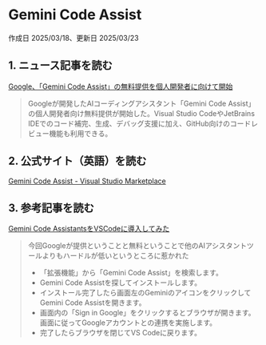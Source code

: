 # Gemini Code Assist

作成日 2025/03/18、更新日 2025/03/23

## 1. ニュース記事を読む

[Google、「Gemini Code Assist」の無料提供を個人開発者に向けて開始](https://atmarkit.itmedia.co.jp/ait/articles/2503/18/news114.html)

> Googleが開発したAIコーディングアシスタント「Gemini Code Assist」の個人開発者向け無料提供が開始した。Visual Studio CodeやJetBrains IDEでのコード補完、生成、デバッグ支援に加え、GitHub向けのコードレビュー機能も利用できる。

## 2. 公式サイト（英語）を読む

[Gemini Code Assist - Visual Studio Marketplace](https://marketplace.visualstudio.com/items?itemName=Google.geminicodeassist)

## 3. 参考記事を読む

[Gemini Code AssistantsをVSCodeに導入してみた](https://qiita.com/tsk_39/items/df42c83fe8ce2d54bd3f)

> 今回Googleが提供ということと無料ということで他のAIアシスタントツールよりもハードルが低いというところに惹かれた
>
>- 「拡張機能」から「Gemini Code Assist」を検索します。
>- Gemini Code Assistを探してインストールします。
>- インストール完了したら画面左のGeminiのアイコンをクリックしてGemini Code Assistを開きます。
>- 画面内の「Sign in Google」をクリックするとブラウザが開きます。画面に従ってGoogleアカウントとの連携を実施します。
>- 完了したらブラウザを閉じてVS Codeに戻ります。
